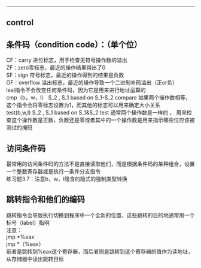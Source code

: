 
---
control  
---
## 条件码（condition code）：（单个位）  
CF：carry 进位标志，用于检查无符号操作数的溢出  
ZF：zero零标志，最近的操作结果得出了0  
SF：sign 符号标志，最近的操作得到的结果是负数  
OF：overflow 溢出标志，最近的操作导致一个二进制补码溢出（正or负）  
leal指令不会改变任何条件码，因为它是用来进行地址运算的  
cmp（b，w，l） S_2 , S_1   based on S_1-S_2  compare  如果两个操作数相等，这个指令会将零标志设置为1，而其他的标志可以用来确定大小关系  
test(b,w,l) S_2 , S_1 based on S_1&S_2  test 通常两个操作数是一样的 ， 用来检查这个操作数是正数，负数还是零或者其中的一个操作数是用来指示哪些位应该被测试的掩码  
## 访问条件码 
最常用的访问条件码的方法不是直接读取他们，而是根据条件码的某种组合，设置一个整数寄存器或是执行一条件分支指令  
练习题3.7：注意b，w，l隐含的隐式的强制类型转换  
## 跳转指令和他们的编码  
跳转指令会导致执行切换到程序中一个全新的位置，这些跳转的目的地通常用一个标号（label）指明  
注意：  
jmp *%eax  
jmp *（%eax）  
前者是跳转到%eax这个寄存器，而后者则是跳转到这个寄存器的值作为读地址，从存储器中读出跳转目标  

